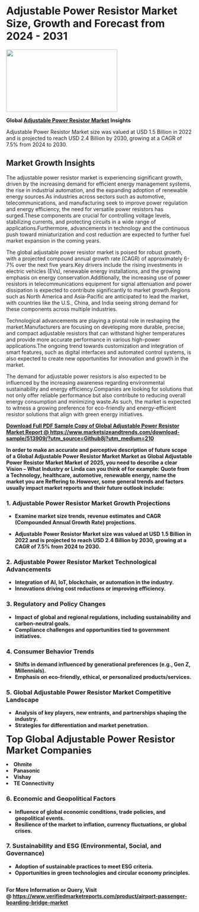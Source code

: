 <H1>Adjustable Power Resistor Market Size, Growth and Forecast from 2024 - 2031</H1><img class="aligncenter size-medium wp-image-584254" src="https://thirdeyenews.in/wp-content/uploads/2024/09/Global-Market-Research-300x168.jpeg" alt="" width="300" height="168" /><p><strong>Global&nbsp;<a href="https://www.marketsizeandtrends.com/download-sample/513909/?utm_source=Github8j?utm_medium=210">Adjustable Power Resistor Market</a> Insights</strong></p><p>Adjustable Power Resistor Market size was valued at USD 1.5 Billion in 2022 and is projected to reach USD 2.4 Billion by 2030, growing at a CAGR of 7.5% from 2024 to 2030.</p><p><h2>Market Growth Insights</h2> <p>The adjustable power resistor market is experiencing significant growth, driven by the increasing demand for efficient energy management systems, the rise in industrial automation, and the expanding adoption of renewable energy sources.As industries across sectors such as automotive, telecommunications, and manufacturing seek to improve power regulation and energy efficiency, the need for versatile power resistors has surged.These components are crucial for controlling voltage levels, stabilizing currents, and protecting circuits in a wide range of applications.Furthermore, advancements in technology and the continuous push toward miniaturization and cost reduction are expected to further fuel market expansion in the coming years.</p> <p><strong><a href="download_link_here"></a></strong></p> <p>The global adjustable power resistor market is poised for robust growth, with a projected compound annual growth rate (CAGR) of approximately 6-7% over the next five years.Key drivers include the rising investments in electric vehicles (EVs), renewable energy installations, and the growing emphasis on energy conservation.Additionally, the increasing use of power resistors in telecommunications equipment for signal attenuation and power dissipation is expected to contribute significantly to market growth.Regions such as North America and Asia-Pacific are anticipated to lead the market, with countries like the U.S., China, and India seeing strong demand for these components across multiple industries.</p> <p>Technological advancements are playing a pivotal role in reshaping the market.Manufacturers are focusing on developing more durable, precise, and compact adjustable resistors that can withstand higher temperatures and provide more accurate performance in various high-power applications.The ongoing trend towards customization and integration of smart features, such as digital interfaces and automated control systems, is also expected to create new opportunities for innovation and growth in the market.</p> <p>The demand for adjustable power resistors is also expected to be influenced by the increasing awareness regarding environmental sustainability and energy efficiency.Companies are looking for solutions that not only offer reliable performance but also contribute to reducing overall energy consumption and minimizing waste.As such, the market is expected to witness a growing preference for eco-friendly and energy-efficient resistor solutions that align with green energy initiatives.</p> <p><strong><a href="get_more_link_here"></p><p><span class=""><strong>Download Full PDF Sample Copy of Global Adjustable Power Resistor Market Report</strong> @ <a href="https://www.marketsizeandtrends.com/download-sample/513909/?utm_source=Github8j?utm_medium=210" target="_blank">https://www.marketsizeandtrends.com/download-sample/513909/?utm_source=Github8j?utm_medium=210</a></span></p><p>In order to make an accurate and perceptive description of future scope of a Global&nbsp;Adjustable Power Resistor Market Market as Global&nbsp;Adjustable Power Resistor Market Market of 2025, you need to describe a clear Vision &ndash; What Industry or Linda can you think of for example: Quote from a Technology, healthcare, automotive, renewable energy, name the market you are Reffering to.However, some general trends and factors usually impact market reports and their future outlook include:</p><h3>1.&nbsp;<strong>Adjustable Power Resistor Market Growth Projections</strong></h3><ul><li>Examine market size trends, revenue estimates and CAGR (Compounded Annual Growth Rate) projections.</li><li><p>Adjustable Power Resistor Market size was valued at USD 1.5 Billion in 2022 and is projected to reach USD 2.4 Billion by 2030, growing at a CAGR of 7.5% from 2024 to 2030.</p></li></ul><h3>2.&nbsp;<strong>Adjustable Power Resistor Market Technological Advancements</strong></h3><ul><li>Integration of AI, IoT, blockchain, or automation in the industry.</li><li>Innovations driving cost reductions or improving efficiency.</li></ul><h3>3.&nbsp;<strong>Regulatory and Policy Changes</strong></h3><ul><li>Impact of global and regional regulations, including sustainability and carbon-neutral goals.</li><li>Compliance challenges and opportunities tied to government initiatives.</li></ul><h3>4.&nbsp;<strong>Consumer Behavior Trends</strong></h3><ul><li>Shifts in demand influenced by generational preferences (e.g., Gen Z, Millennials).</li><li>Emphasis on eco-friendly, ethical, or personalized products/services.</li></ul><h3>5.&nbsp;<strong>Global Adjustable Power Resistor Market Competitive Landscape</strong></h3><ul><li>Analysis of key players, new entrants, and partnerships shaping the industry.</li><li>Strategies for differentiation and market penetration.</li></ul><p data-pm-slice="1 1 []"><span style="color: inherit; font-family: inherit; font-size: 25px;">Top Global Adjustable Power Resistor Market Companies</span></p><div class="" data-test-id=""><p><li>Ohmite</li><li> Panasonic</li><li> Vishay</li><li> TE Connectivity</li></p></div><h3>6.&nbsp;<strong>Economic and Geopolitical Factors</strong></h3><ul><li>Influence of global economic conditions, trade policies, and geopolitical events.</li><li>Resilience of the market to inflation, currency fluctuations, or global crises.</li></ul><h3>7.&nbsp;<strong>Sustainability and ESG (Environmental, Social, and Governance)</strong></h3><ul><li>Adoption of sustainable practices to meet ESG criteria.</li><li>Opportunities in green technologies and circular economy principles.</li></ul><h2><strong style="font-size: 14px;">For More Information or Query, Visit @&nbsp;</strong><a style="background-color: #ffffff; font-size: 14px;" href="https://www.marketsizeandtrends.com/report/adjustable-power-resistor-market/" target="_blank">https://www.verifiedmarketreports.com/product/airport-passenger-boarding-bridge-market</a></h2>